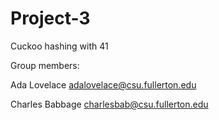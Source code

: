 # Project-3
Cuckoo hashing with 41

Group members:

Ada Lovelace adalovelace@csu.fullerton.edu

Charles Babbage charlesbab@csu.fullerton.edu